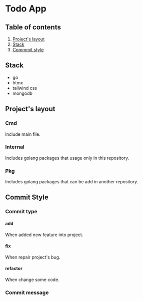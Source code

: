 # Todo App

## Table of contents

1. [Project's layout](#projects-layout)
2. [Stack](#stack)
3. [Commmit style](#commit-style)

## Stack

- go
- htmx
- tailwind css
- mongodb

## Project's layout

### Cmd

Include main file.  

### Internal

Includes golang packages that usage only in this repository.

### Pkg

Includes golang packages that can be add in another repository.  

## Commit Style

### Commit type

#### add

When added new feature into project.

#### fix

When repair project's bug.

#### refactor

When change some code.

### Commit message
